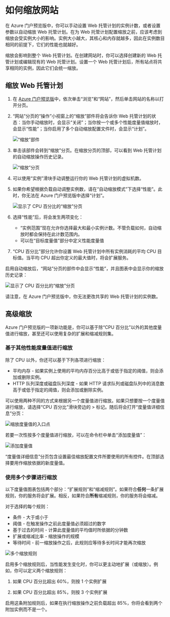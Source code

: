 ﻿<properties title="How to scale a website" pageTitle="How to scale a website" description="Learn how to scale your hosting plan in Azure." authors="stepsic"  />
<tags ms.service=""
    ms.date="11/08/2014"
    wacn.date="04/11/2015"
    />

# 如何缩放网站

在 Azure 门户预览版中，你可以手动设置 Web 托管计划的实例计数，或者设置参数以自动缩放 Web 托管计划。在为 Web 托管计划配置缩放之前，应该考虑到缩放会受实例大小的影响。实例大小越大，其核心和内存就越多，因此在实例数目相同的前提下，它们的性能也就越好。

缩放会影响到整个 Web 托管计划。在创建网站时，你可以选择创建新的 Web 托管计划或编辑现有的 Web 托管计划。设置一个 Web 托管计划后，所有站点将共享相同的实例，因此它们会统一缩放。

## 缩放 Web 托管计划

1.  在 [Azure 门户预览版][Azure 门户预览版]中，依次单击“浏览”和“网站”，然后单击网站的名称以打开分页。

2.  “网站”分页的“操作”小视窗上的“缩放”部件将会告诉你 Web 托管计划的状态：当你手动缩放时，会显示“关闭”；当你按一个或多个性能度量值缩放时，会显示“性能”；当你启用了多个自动缩放配置文件时，会显示“计划”。

    ![“缩放”部件][“缩放”部件]

3.  单击该部件会转到“缩放”分页。在缩放分页的顶部，可以看到 Web 托管计划的自动缩放操作历史记录。

    ![“缩放”分页][“缩放”分页]

4.  可以使用“实例”滑块手动调整运行你的 Web 托管计划的虚拟机数。

5.  如果你希望根据负载自动调整实例数，请在“自动缩放模式”下选择“性能”。此时，你无法在 Azure 门户预览版中选择“计划”。

    ![显示了 CPU 百分比的“缩放”分页][显示了 CPU 百分比的“缩放”分页]

6.  选择“性能”后，将会发生两项变化：

    -   “实例范围”现在允许你选择最大和最小实例计数。不管负载如何，自动缩放时都会保持在此计数范围内。
    -   可以在“目标度量值”部分中定义性能度量值

7.  “CPU 百分比”部分允许你设置 Web 托管计划中所有实例消耗的平均 CPU 目标值。当平均 CPU 超出你定义的最大值时，将会扩展服务。

启用自动缩放后，“网站”分页的部件中会显示“性能”，并且图表中会显示你的缩放历史记录：

![显示了 CPU 百分比的“缩放”分页][1]

请注意，在 Azure 门户预览版中，你无法更改共享的 Web 托管计划的实例数。

## 高级缩放

Azure 门户预览版的一项新功能是，你可以基于除“CPU 百分比”以外的其他度量值进行缩放，甚至还可以使用复杂的扩展和缩减规则集。

### 基于其他性能度量值进行缩放

除了 CPU 以外，你还可以基于下列各项进行缩放：

-   平均内存 - 如果实例上使用的平均内存百分比高于或低于指定的阈值，则会添加或删除实例。
-   HTTP 队列深度或磁盘队列深度 - 如果 HTTP 请求队列或磁盘队列中的消息数高于或低于指定的阈值，则会添加或删除实例。

可以使用两种不同的方式来根据另一个度量值进行缩放。如果只想要按一个度量值进行缩放，请选择“CPU 百分比”滑块旁边的 &gt; 标记。随后将会打开“度量值详细信息”分页：

![缩放度量值的入口点][缩放度量值的入口点]

若要一次性按多个度量值进行缩放，可以在命令栏中单击“添加度量值”：

![添加度量值][添加度量值]

“度量值详细信息”分页包含设置最佳缩放配置文件所要使用的所有控件。在顶部选择要用作缩放依据的新度量值。

### 使用多个步骤进行缩放

以下度量值图表包括两个部分：“扩展规则”和“缩减规则”。如果符合**任何**一条扩展规则，你的服务将会扩展。相反，如果符合**所有**缩减规则，你的服务将会缩减。

对于选择的每个规则：

-   条件 - 大于或小于
-   阈值 - 在触发操作之前此度量值必须超过的数字
-   基于过去的时间 - 计算此度量值的平均值时所依据的分钟数
-   扩展或缩减比率 - 缩放操作的规模
-   等待时间 - 前一缩放操作之后，此规则应等待多长时间才能再次缩放

   ![多个缩放规则][多个缩放规则]

启用多个缩放规则后，当性能发生变化时，你可以更主动地扩展（或缩放）。例如，你可以定义两个缩放规则：

1.  如果 CPU 百分比超出 60%，则按 1 个实例扩展

2.  如果 CPU 百分比超出 85%，则按 3 个实例扩展

启用这条附加规则后，如果在执行缩放操作之前负载超出 85%，你将会看到两个附加实例而不是一个。

  [Azure 门户预览版]: https://manage.windowsazure.cn/
  [“缩放”部件]: ./media/insights-how-to-scale/Insights_ScalePartOff.png
  [“缩放”分页]: ./media/insights-how-to-scale/Insights_ScaleBladeDayZero.png
  [显示了 CPU 百分比的“缩放”分页]: ./media/insights-how-to-scale/Insights_ScaleBladeCPU.png
  [1]: ./media/insights-how-to-scale/Insights_ScalePartBladeOn.png
  [缩放度量值的入口点]: ./media/insights-how-to-scale/Insights_ScaleMetricChevron.png
  [添加度量值]: ./media/insights-how-to-scale/Insights_AddMetric.png
  [多个缩放规则]: ./media/insights-how-to-scale/Insights_MultipleScaleRules.png

